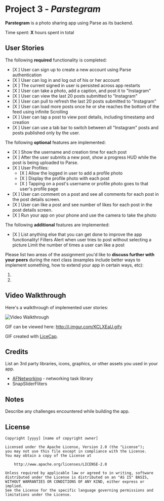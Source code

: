 # Project 3 - *Parstegram*

**Parstegram** is a photo sharing app using Parse as its backend.

Time spent: **X** hours spent in total

## User Stories

The following **required** functionality is completed:

- [X ] User can sign up to create a new account using Parse authentication
- [X ] User can log in and log out of his or her account
- [X ] The current signed in user is persisted across app restarts
- [X ] User can take a photo, add a caption, and post it to "Instagram"
- [X ] User can view the last 20 posts submitted to "Instagram"
- [X ] User can pull to refresh the last 20 posts submitted to "Instagram"
- [X ] User can load more posts once he or she reaches the bottom of the feed using infinite Scrolling
- [X ] User can tap a post to view post details, including timestamp and creation
- [X ] User can use a tab bar to switch between all "Instagram" posts and posts published only by the user.

The following **optional** features are implemented:

- [X ] Show the username and creation time for each post
- [X ] After the user submits a new post, show a progress HUD while the post is being uploaded to Parse.
- [X ] User Profiles:
   - [X ] Allow the logged in user to add a profile photo
   - [X ] Display the profile photo with each post
   - [X ] Tapping on a post's username or profile photo goes to that user's profile page
- [X ] User can comment on a post and see all comments for each post in the post details screen.
- [X ] User can like a post and see number of likes for each post in the post details screen.
- [X ] Run your app on your phone and use the camera to take the photo


The following **additional** features are implemented:

- [X ] List anything else that you can get done to improve the app functionality!
Filters
Alert when user tries to post without selecting a picture
Limit the number of times a user can like a post

Please list two areas of the assignment you'd like to **discuss further with your peers** during the next class (examples include better ways to implement something, how to extend your app in certain ways, etc):

1.
2.

## Video Walkthrough

Here's a walkthrough of implemented user stories:

<img src='' title='Video Walkthrough' width='' alt='Video Walkthrough' />

GIF can be viewed here: http://i.imgur.com/KCLXEaU.gifv

GIF created with [LiceCap](http://www.cockos.com/licecap/).

## Credits

List an 3rd party libraries, icons, graphics, or other assets you used in your app.

- [AFNetworking](https://github.com/AFNetworking/AFNetworking) - networking task library
- SnapSliderFliters


## Notes

Describe any challenges encountered while building the app.

## License

    Copyright [yyyy] [name of copyright owner]

    Licensed under the Apache License, Version 2.0 (the "License");
    you may not use this file except in compliance with the License.
    You may obtain a copy of the License at

        http://www.apache.org/licenses/LICENSE-2.0

    Unless required by applicable law or agreed to in writing, software
    distributed under the License is distributed on an "AS IS" BASIS,
    WITHOUT WARRANTIES OR CONDITIONS OF ANY KIND, either express or implied.
    See the License for the specific language governing permissions and
    limitations under the License.
